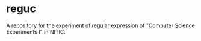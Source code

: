 # reguc
A repository for the experiment of regular expression of "Computer Science Experiments I" in NITIC.
